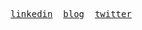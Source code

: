 <pre>
<a href="https://www.linkedin.com/in/sozua" target="_blank">linkedin</a>  <a href="https://sozua.dev" target="_blank">blog</a>  <a href="https://x.com/sozuad" target="_blank">twitter</a>
</pre>

